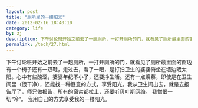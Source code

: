 ```yaml
---
layout: post
title: "厕所里的一缕阳光"
date: 2012-02-16 18:40:10
category: life
by: zj
description: 下午讨论班开始之前去了一趟厕所，一打开厕所的门，就看见了厕所最里面的窗边有一个椅子还有一双鞋，走过去，看了一眼，是打扫卫生的婆婆倚坐在墙边晒太阳。心中有些酸涩，婆婆年纪不小
permalink: /tech/27.html
---
```

下午讨论班开始之前去了一趟厕所，一打开厕所的门，就看见了厕所最里面的窗边有一个椅子还有一双鞋，走过去，看了一眼，是打扫卫生的婆婆倚坐在墙边晒太阳。心中有些酸涩，婆婆年纪不小了，还要挣生活。还有一点羡慕，即使是在卫生间里（很干净），还能找一种惬意的方式，享受阳光。我从卫生间出去，就是去报告厅了，师兄做报告，所有的窗帘都拉上，还要听贝叶斯网络。 我憎恨一切“冷”。 我用自己的方式享受我的一缕阳光。

